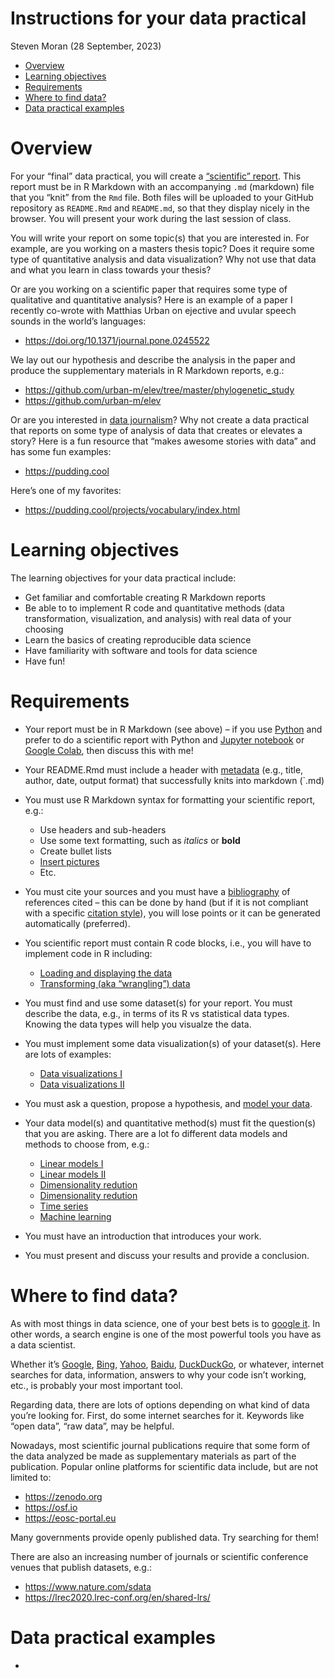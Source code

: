 Instructions for your data practical
================
Steven Moran
(28 September, 2023)

- [Overview](#overview)
- [Learning objectives](#learning-objectives)
- [Requirements](#requirements)
- [Where to find data?](#where-to-find-data)
- [Data practical examples](#data-practical-examples)

# Overview

For your “final” data practical, you will create a [“scientific”
report](../2_writing_scientific_reports). This report must be in R
Markdown with an accompanying `.md` (markdown) file that you “knit” from
the `Rmd` file. Both files will be uploaded to your GitHub repository as
`README.Rmd` and `README.md`, so that they display nicely in the
browser. You will present your work during the last session of class.

You will write your report on some topic(s) that you are interested in.
For example, are you working on a masters thesis topic? Does it require
some type of quantitative analysis and data visualization? Why not use
that data and what you learn in class towards your thesis?

Or are you working on a scientific paper that requires some type of
qualitative and quantitative analysis? Here is an example of a paper I
recently co-wrote with Matthias Urban on ejective and uvular speech
sounds in the world’s languages:

- <https://doi.org/10.1371/journal.pone.0245522>

We lay out our hypothesis and describe the analysis in the paper and
produce the supplementary materials in R Markdown reports, e.g.:

- <https://github.com/urban-m/elev/tree/master/phylogenetic_study>
- <https://github.com/urban-m/elev>

Or are you interested in [data
journalism](https://en.wikipedia.org/wiki/Data_journalism)? Why not
create a data practical that reports on some type of analysis of data
that creates or elevates a story? Here is a fun resource that “makes
awesome stories with data” and has some fun examples:

- <https://pudding.cool>

Here’s one of my favorites:

- <https://pudding.cool/projects/vocabulary/index.html>

# Learning objectives

The learning objectives for your data practical include:

- Get familiar and comfortable creating R Markdown reports
- Be able to to implement R code and quantitative methods (data
  transformation, visualization, and analysis) with real data of your
  choosing
- Learn the basics of creating reproducible data science
- Have familiarity with software and tools for data science
- Have fun!

# Requirements

- Your report must be in R Markdown (see above) – if you use
  [Python](https://www.python.org) and prefer to do a scientific report
  with Python and [Jupyter notebook](https://jupyter.org) or [Google
  Colab](https://colab.research.google.com), then discuss this with me!

- Your README.Rmd must include a header with
  [metadata](https://en.wikipedia.org/wiki/Metadata) (e.g., title,
  author, date, output format) that successfully knits into markdown
  (\`.md)

- You must use R Markdown syntax for formatting your scientific report,
  e.g.:

  - Use headers and sub-headers
  - Use some text formatting, such as *italics* or **bold**
  - Create bullet lists
  - [Insert
    pictures](https://stackoverflow.com/questions/25166624/insert-picture-table-in-r-markdown)
  - Etc.

- You must cite your sources and you must have a
  [bibliography](../2_writing_scientific_reports) of references cited –
  this can be done by hand (but if it is not compliant with a specific
  [citation
  style](https://www.scribbr.com/citing-sources/citation-styles/)), you
  will lose points or it can be generated automatically (preferred).

- You scientific report must contain R code blocks, i.e., you will have
  to implement code in R including:

  - [Loading and displaying the data](../3_data)
  - [Transforming (aka “wrangling”) data](../4_data_wrangling)

- You must find and use some dataset(s) for your report. You must
  describe the data, e.g., in terms of its R vs statistical data types.
  Knowing the data types will help you visualze the data.

- You must implement some data visualization(s) of your dataset(s). Here
  are lots of examples:

  - [Data visualizations I](../5_data_visualization)
  - [Data visualizations II](../6_data_visualization)

- You must ask a question, propose a hypothesis, and [model your
  data](../7_data_modeling).

- Your data model(s) and quantitative method(s) must fit the question(s)
  that you are asking. There are a lot fo different data models and
  methods to choose from, e.g.:

  - [Linear models I](../8_Linear_Models_I)
  - [Linear models II](../9_Linear_Models_II)
  - [Dimensionality
    redution](../10_Dimensionality_reduction_clustering_I)
  - [Dimensionality
    redution](../11_Dimensionality_reduction_clustering_II)
  - [Time series](../12_Time_series_analysis)
  - [Machine learning](../13_Time_series_analysis)

- You must have an introduction that introduces your work.

- You must present and discuss your results and provide a conclusion.

# Where to find data?

As with most things in data science, one of your best bets is to [google
it](https://www.google.com). In other words, a search engine is one of
the most powerful tools you have as a data scientist.

Whether it’s [Google](https://www.google.com),
[Bing](https://www.bing.com), [Yahoo](https://www.yahoo.com),
[Baidu](https://www.baidu.com), [DuckDuckGo](https://duckduckgo.com), or
whatever, internet searches for data, information, answers to why your
code isn’t working, etc., is probably your most important tool.

Regarding data, there are lots of options depending on what kind of data
you’re looking for. First, do some internet searches for it. Keywords
like “open data”, “raw data”, may be helpful.

Nowadays, most scientific journal publications require that some form of
the data analyzed be made as supplementary materials as part of the
publication. Popular online platforms for scientific data include, but
are not limited to:

- <https://zenodo.org>
- <https://osf.io>
- <https://eosc-portal.eu>

Many governments provide openly published data. Try searching for them!

There are also an increasing number of journals or scientific conference
venues that publish datasets, e.g.:

- <https://www.nature.com/sdata>
- <https://lrec2020.lrec-conf.org/en/shared-lrs/>

# Data practical examples

- 
